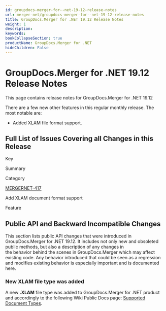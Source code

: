 ```yaml
---
id: groupdocs-merger-for--net-19-12-release-notes
url: merger-net/groupdocs-merger-for--net-19-12-release-notes
title: GroupDocs.Merger for .NET 19.12 Release Notes
weight: 1
description: 
keywords: 
bookCollapseSection: true
productName: GroupDocs.Merger for .NET
hideChildren: False
---
```


# GroupDocs.Merger for .NET 19.12 Release Notes


This page contains release notes for GroupDocs.Merger for .NET 19.12

There are a few new other features in this regular monthly release. The most notable are:

*   Added XLAM file format support.

## Full List of Issues Covering all Changes in this Release

Key

Summary

Category

[MERGERNET-417](https://issue.lisbon.dynabic.com/issues/MERGERNET-417)

Add XLAM document format support

Feature

## Public API and Backward Incompatible Changes

This section lists public API changes that were introduced in GroupDocs.Merger for .NET 19.12. It includes not only new and obsoleted public methods, but also a description of any changes in the behavior behind the scenes in GroupDocs.Merger which may affect existing code. Any behavior introduced that could be seen as a regression and modifies existing behavior is especially important and is documented here.

### New XLAM file type was added

A new **.XLAM** file type was added to GroupDocs.Merger for .NET product and accordingly to the following Wiki Public Docs page: [Supported Document Types](Supported%2BDocument%2BTypes.html).

